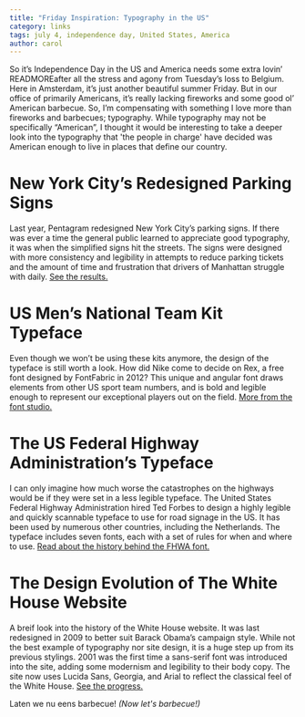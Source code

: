 ```yaml
---
title: "Friday Inspiration: Typography in the US"
category: links
tags: july 4, independence day, United States, America 
author: carol
---
```


So it’s Independence Day in the US and America needs some extra lovin’ READMOREafter all the stress and agony from Tuesday’s loss to Belgium. Here in Amsterdam, it’s just another beautiful summer Friday. But in our office of primarily Americans, it’s really lacking fireworks and some good ol’ American barbecue. So, I’m compensating with something I love more than fireworks and barbecues; typography. While typography may not be specifically “American”, I thought it would be interesting to take a deeper look into the typography that 'the people in charge' have decided was American enough to live in places that define our country. 

# New York City’s Redesigned Parking Signs
Last year, Pentagram redesigned New York City’s parking signs. If there was ever a time the general public learned to appreciate good typography, it was when the simplified signs hit the streets. The signs were designed with more consistency and legibility in attempts to reduce parking tickets and the amount of time and frustration that drivers of Manhattan struggle with daily. [See the results.](http://new.pentagram.com/2013/01/new-work-new-york-city-parking-signs/)

# US Men’s National Team Kit Typeface
Even though we won’t be using these kits anymore, the design of the typeface is still worth a look. How did Nike come to decide on Rex, a free font designed by FontFabric in 2012? This unique and angular font draws elements from other US sport team numbers, and is bold and legible enough to represent our exceptional players out on the field. [More from the font studio.](http://fontfabric.com/rex-free-font/)

# The US Federal Highway Administration’s Typeface
I can only imagine how much worse the catastrophes on the highways would be if they were set in a less legible typeface. The United States Federal Highway Administration hired Ted Forbes to design a highly legible and quickly scannable typeface to use for road signage in the US. It has been used by numerous other countries, including the Netherlands. The typeface includes seven fonts, each with a set of rules for when and where to use. [Read about the history behind the FHWA font.](http://en.wikipedia.org/wiki/FHWA_Series_fonts) 

# The Design Evolution of The White House Website
A breif look into the history of the White House website. It was last redesigned in 2009 to better suit Barack Obama’s campaign style. While not the best example of typography nor site design, it is a huge step up from its previous stylings. 2001 was the first time a sans-serif font was introduced into the site, adding some modernism and legibility to their body copy. The site now uses Lucida Sans, Georgia, and Arial to reflect the classical feel of the White House. [See the progress.](https://www.attendly.com/the-design-evolution-of-the-white-house-website/) 

Laten we nu eens barbecue! _(Now let's barbecue!)_